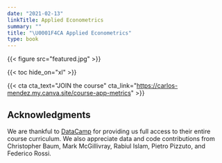 ```yaml
---
date: "2021-02-13"
linkTitle: Applied Econometrics
summary: ""
title: "\U0001F4CA Applied Econometrics"
type: book
---
```


{{< figure src="featured.jpg" >}}

{{< toc hide_on="xl" >}}

{{< cta cta_text="JOIN the course" cta_link="https://carlos-mendez.my.canva.site/course-app-metrics" >}}

## Acknowledgments
We are thankful to [DataCamp](http://datacamp.com/) for providing us full access to their entire course curriculum. We also appreciate data and code contributions from Christopher Baum, Mark McGillivray, Rabiul Islam, Pietro Pizzuto, and Federico Rossi.      
